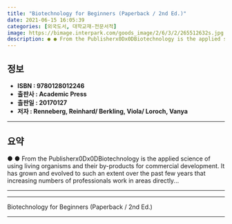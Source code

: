 ```yaml
---
title: "Biotechnology for Beginners (Paperback / 2nd Ed.)"
date: 2021-06-15 16:05:39
categories: [외국도서, 대학교재-전문서적]
image: https://bimage.interpark.com/goods_image/2/6/3/2/265512632s.jpg
description: ● ● From the Publisherx0Dx0DBiotechnology is the applied science of using living organisms and their by-products for commercial development. It has grown and
---
```


## **정보**

- **ISBN : 9780128012246**
- **출판사 : Academic Press**
- **출판일 : 20170127**
- **저자 : Renneberg, Reinhard/ Berkling, Viola/ Loroch, Vanya**

------



## **요약**

●  ●  From the Publisherx0Dx0DBiotechnology is the applied science of using living organisms and their by-products for commercial development. It has grown and evolved to such an extent over the past few years that increasing numbers of professionals work in areas directly... 

------



------


Biotechnology for Beginners (Paperback / 2nd Ed.) 

------


